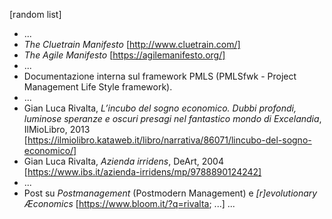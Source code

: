 [random list]

* ...
* _The Cluetrain Manifesto_ [http://www.cluetrain.com/]
* _The Agile Manifesto_ [https://agilemanifesto.org/]
* ...
* Documentazione interna sul framework PMLS (PMLSfwk - Project Management Life Style framework).
* ...
* Gian Luca Rivalta, _L’incubo del sogno economico. Dubbi profondi, luminose speranze e oscuri presagi nel fantastico mondo di Excelandia_, IlMioLibro, 2013 [https://ilmiolibro.kataweb.it/libro/narrativa/86071/lincubo-del-sogno-economico/]
* Gian Luca Rivalta, _Azienda irridens_, DeArt, 2004 [https://www.ibs.it/azienda-irridens/mp/9788890124242]
* ...
* Post su _Postmanagement_ (Postmodern Management) e _[r]evolutionary Æconomics_ [https://www.bloom.it/?q=rivalta; ...]
...
